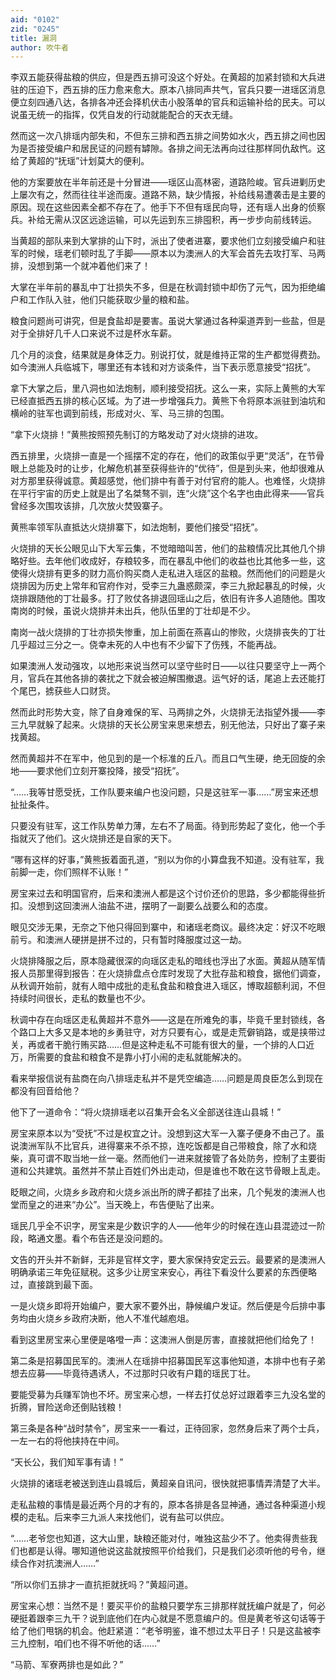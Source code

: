 ```yaml
---
aid: "0102"
zid: "0245"
title: 漏洞
author: 吹牛者
---
```


李双五能获得盐粮的供应，但是西五排可没这个好处。在黄超的加紧封锁和大兵进驻的压迫下，西五排的压力愈来愈大。原本八排同声共气，官兵只要一进瑶区消息便立刻四通八达，各排各冲还会择机伏击小股落单的官兵和运输补给的民夫。可以说虽无统一的指挥，仅凭自发的行动就能配合的天衣无缝。

然而这一次八排瑶内部失和，不但东三排和西五排之间势如水火，西五排之间也因为是否接受编户和居民证的问题有罅隙。各排之间无法再向过往那样同仇敌忾。这给了黄超的“抚瑶”计划莫大的便利。

他的方案要放在半年前还是十分冒进――瑶区山高林密，道路险峻。官兵进剿历史上屡次有之，然而往往半途而废。道路不熟，缺少情报，补给线易遭袭击是主要的原因。现在这些因素全都不存在了。他手下不但有瑶民向导，还有瑶人出身的侦察兵。补给无需从汉区远途运输，可以先运到东三排囤积，再一步步向前线转运。

当黄超的部队来到大掌排的山下时，派出了使者进寨，要求他们立刻接受编户和驻军的时候，瑶老们顿时乱了手脚――原本以为澳洲人的大军会首先去攻打军、马两排，没想到第一个就冲着他们来了！

大掌在半年前的暴乱中丁壮损失不多，但是在秋调封锁中却伤了元气，因为拒绝编户和工作队入驻，他们只能获取少量的粮和盐。

粮食问题尚可讲究，但是食盐却是要害。虽说大掌通过各种渠道弄到一些盐，但是对于全排好几千人口来说不过是杯水车薪。

几个月的淡食，结果就是身体乏力。别说打仗，就是维持正常的生产都觉得费劲。如今澳洲人兵临城下，哪里还有本钱和对方谈条件，当下表示愿意接受“招抚”。

拿下大掌之后，里八洞也如法炮制，顺利接受招抚。这么一来，实际上黄熊的大军已经直抵西五排的核心区域。为了进一步增强兵力。黄熊下令将原本派驻到油坑和横岭的驻军也调到前线，形成对火、军、马三排的包围。

“拿下火烧排！”黄熊按照预先制订的方略发动了对火烧排的进攻。

西五排里，火烧排一直是一个摇摆不定的存在，他们的政策似乎更“灵活”，在节骨眼上总能及时的让步，化解危机甚至获得些许的“优待”，但是到头来，他却很难从对方那里获得诚意。黄超感觉，他们排中有善于对付官府的能人。也难怪，火烧排在平行宇宙的历史上就是出了名桀骜不驯，连“火烧”这个名字也由此得来――官兵曾经多次围攻该排，几次放火焚毁寨子。

黄熊率领军队直抵达火烧排寨下，如法炮制，要他们接受“招抚”。

火烧排的天长公眼见山下大军云集，不觉暗暗叫苦，他们的盐粮情况比其他几个排略好些。去年他们收成好，存粮较多，而在暴乱中他们的收益也比其他多一些，这使得火烧排有更多的财力高价购买商人走私进入瑶区的盐粮。然而他们的问题是火烧排因为历史上常年和官府作对，受李三九蛊惑颇深，李三九掀起暴乱的时候，火烧排跟随他的丁壮最多。打了败仗各排退回瑶山之后，依旧有许多人追随他。围攻南岗的时候，虽说火烧排并未出兵，他队伍里的丁壮却是不少。

南岗一战火烧排的丁壮亦损失惨重，加上前面在燕喜山的惨败，火烧排丧失的丁壮几乎超过三分之一。侥幸未死的人中也有不少留下了伤残，不能再战。

如果澳洲人发动强攻，以地形来说当然可以坚守些时日――以往只要坚守上一两个月，官兵在其他各排的袭扰之下就会被迫解围撤退。运气好的话，尾追上去还能打个尾巴，掳获些人口财货。

然而此时形势大变，除了自身难保的军、马两排之外，火烧排无法指望外援――李三九早就躲了起来。火烧排的天长公房宝来思来想去，别无他法，只好出了寨子来找黄超。

然而黄超并不在军中，他见到的是一个标准的丘八。而且口气生硬，绝无回旋的余地――要求他们立刻开寨投降，接受“招抚”。

“……我等甘愿受抚，工作队要来编户也没问题，只是这驻军一事……”房宝来还想扯扯条件。

只要没有驻军，这工作队势单力薄，左右不了局面。待到形势起了变化，他一个手指就灭了他们。这火烧排还是自家的天下。

“哪有这样的好事，”黄熊扳着面孔道，“别以为你的小算盘我不知道。没有驻军，我前脚一走，你们照样不认账！”

房宝来过去和明国官府，后来和澳洲人都是这个讨价还价的思路，多少都能得些折扣。没想到这回澳洲人油盐不进，摆明了一副要么战要么和的态度。

眼见交涉无果，无奈之下他只得回到寨中，和诸瑶老商议。最终决定：好汉不吃眼前亏。和澳洲人硬拼是拼不过的，只有暂时降服度过这一劫。

火烧排降服之后，原本隐藏很深的向瑶区走私的暗线也浮出了水面。黄超从随军情报人员那里得到报告：在火烧排盘点仓库时发现了大批存盐和粮食，据他们调查，从秋调开始前，就有人暗中成批的走私食盐和粮食进入瑶区，博取超额利润，不但持续时间很长，走私的数量也不少。

秋调中存在向瑶区走私黄超并不意外――这是在所难免的事，毕竟千里封锁线，各个路口上大多又是本地的乡勇驻守，对方只要有心，或是走荒僻销路，或是挟带过关，再或者干脆行贿买路……但是这种走私不可能有很大的量，一个排的人口近万，所需要的食盐和粮食不是靠小打小闹的走私就能解决的。

看来举报信说有盐商在向八排瑶走私并不是凭空编造……问题是周良臣怎么到现在都没有回音给他？

他下了一道命令：“将火烧排瑶老以召集开会名义全部送往连山县城！”

房宝来原本以为“受抚”不过是权宜之计。没想到这大军一入寨子便身不由己了。虽说澳洲军队不比官兵，进得寨来不杀不掠，连吃饭都是自己带粮食，除了水和烧柴，真可谓不取当地一丝一毫。然而他们一进来就接管了各处防务，控制了主要街道和公共建筑。虽然并不禁止百姓们外出走动，但是谁也不敢在这节骨眼上乱走。

眨眼之间，火烧乡乡政府和火烧乡派出所的牌子都挂了出来，几个髡发的澳洲人也堂而皇之的进来“办公”。当天晚上，布告便贴了出来。

瑶民几乎全不识字，房宝来是少数识字的人――他年少的时候在连山县混迹过一阶段，略通文墨。看个布告还是没问题的。

文告的开头并不新鲜，无非是官样文字，要大家保持安定云云。最要紧的是澳洲人明确承诺三年免征赋税。这多少让房宝来安心，再往下看没什么要紧的东西便略过，直接跳到最下面。

一是火烧乡即将开始编户，要大家不要外出，静候编户发证。然后便是今后排中事务均由火烧乡乡政府决断，他人不准代越庖俎。

看到这里房宝来心里便是咯噔一声：这澳洲人倒是厉害，直接就把他们给免了！

第二条是招募国民军的。澳洲人在瑶排中招募国民军这事他知道，本排中也有子弟想去应募――毕竟待遇诱人，不过那时只收有户籍的瑶民丁壮。

要能受募为兵赚军饷也不坏。房宝来心想，一样去打仗总好过跟着李三九没名堂的折腾，冒险送命还倒贴钱粮！

第三条是各种“战时禁令”，房宝来一一看过，正待回家，忽然身后来了两个士兵，一左一右的将他挟持在中间。

“天长公，我们知军事有请！”

火烧排的诸瑶老被送到连山县城后，黄超亲自讯问，很快就把事情弄清楚了大半。

走私盐粮的事情是最近两个月的才有的，原本各排是各显神通，通过各种渠道小规模的走私。后来李三九派人来找他们，说有盐可以供应。

“……老爷您也知道，这大山里，缺粮还能对付，唯独这盐少不了。他卖得贵些我们也都是认得。哪知道他说这盐就按照平价给我们，只是我们必须听他的号令，继续合作对抗澳洲人……”

“所以你们五排才一直抗拒就抚吗？”黄超问道。

房宝来心想：当然不是！要买平价的盐粮只要学东三排那样就抚编户就是了，何必硬挺着跟李三九干？说到底他们在内心就是不愿意编户的。但是黄老爷这句话等于给了他们甩锅的机会。他赶紧道：“老爷明鉴，谁不想过太平日子！只是这盐被李三九控制，咱们也不得不听他的话……”

“马箭、军寮两排也是如此？”
